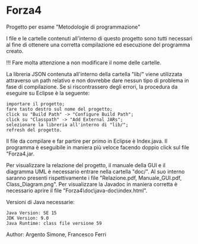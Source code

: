 # Forza4
Progetto per esame "Metodologie di programmazione"

I file e le cartelle contenuti all'interno di questo progetto sono tutti necessari al fine di ottenere una corretta compilazione ed esecuzione del programma creato.

!!! Fare molta attenzione a non modificare il nome delle cartelle.

La libreria JSON contenuta all'interno della cartella "lib/" viene utilizzata attraverso un path relativo e non dovrebbe dare nessun tipo di problema in fase di compilazione.
Se si riscontrassero degli errori, la procedura da eseguire su Eclipse è la seguente:

    importare il progetto;
    fare tasto destro sul nome del progetto;
    click su "Build Path" -> "Configure Build Path";
    click su "Classpath" -> "Add External JARs";
    selezionare la libreria all'interno di "lib/";
    refresh del progetto.

Il file da compilare e far partire per primo in Eclipse è Index.java. Il programma è eseguibile in maniera più veloce facendo doppio click sul file "Forza4.jar.

Per visualizzare la relazione del progetto, il manuale della GUI e il diagramma UML è necessario entrare nella cartella "doc/". Al suo interno saranno presenti rispettivamente i file "Relazione.pdf, Manuale_GUI.pdf, Class_Diagram.png". Per visualizzare la Javadoc in maniera corretta è necessario aprire il file "Forza4\doc\java-doc\index.html".

Versioni di Java necessarie:

    Java Version: SE 15
    JDK Version: 9.0
    Java Runtime: class file versione 59

Author: Argento Simone, Francesco Ferri